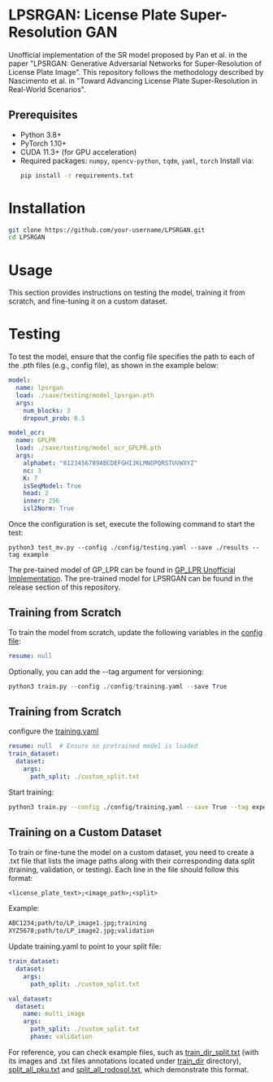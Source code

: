 # LPSRGAN: License Plate Super-Resolution GAN

Unofficial implementation of the SR model proposed by Pan et al. in the paper "LPSRGAN: Generative Adversarial Networks for Super-Resolution of License Plate Image". This repository follows the methodology described by Nascimento et al. in "Toward Advancing License Plate Super-Resolution in Real-World Scenarios".

## Prerequisites
- Python 3.8+
- PyTorch 1.10+
- CUDA 11.3+ (for GPU acceleration)
- Required packages: `numpy`, `opencv-python`, `tqdm`, `yaml`, `torch`
  Install via:  
  ```bash
  pip install -r requirements.txt
  ```
# Installation

```bash
git clone https://github.com/your-username/LPSRGAN.git
cd LPSRGAN
```

# Usage

This section provides instructions on testing the model, training it from scratch, and fine-tuning it on a custom dataset.

# Testing

To test the model, ensure that the config file specifies the path to each of the .pth files (e.g., config file), as shown in the example below:

```yaml
model:
  name: lpsrgan
  load: ./save/testing/model_lpsrgan.pth
  args:
    num_blocks: 3
    dropout_prob: 0.5

model_ocr:
  name: GPLPR
  load: ./save/testing/model_ocr_GPLPR.pth
  args:
    alphabet: "0123456789ABCDEFGHIJKLMNOPQRSTUVWXYZ"
    nc: 3
    K: 7
    isSeqModel: True
    head: 2
    inner: 256
    isl2Norm: True
```

Once the configuration is set, execute the following command to start the test:

```
python3 test_mv.py --config ./config/testing.yaml --save ./results --tag example
```

The pre-tained model of GP_LPR can be found in [GP_LPR Unofficial Implementation](https://github.com/valfride/gplpr/tree/main).
The pre-trained model for LPSRGAN can be found in the release section of this repository.

## Training from Scratch

To train the model from scratch, update the following variables in the [config file](config/training.yaml):

```yaml
resume: null
```

Optionally, you can add the --tag argument for versioning:

```python
python3 train.py --config ./config/training.yaml --save True
```

## Training from Scratch

configure the [training.yaml](dummy.com)

```yaml
resume: null  # Ensure no pretrained model is loaded
train_dataset:
  dataset:
    args:
      path_split: ./custom_split.txt
```

Start training:

```bash
python3 train.py --config ./config/training.yaml --save True --tag experiment_1
```

## Training on a Custom Dataset

To train or fine-tune the model on a custom dataset, you need to create a .txt file that lists the image paths along with their corresponding data split (training, validation, or testing). Each line in the file should follow this format:

```txt
<license_plate_text>;<image_path>;<split>
```
Example:

```txt
ABC1234;path/to/LP_image1.jpg;training
XYZ5678;path/to/LP_image2.jpg;validation
```

Update training.yaml to point to your split file:

```yaml
train_dataset:
  dataset:
    args:
      path_split: ./custom_split.txt

val_dataset:
  dataset:
    name: multi_image
    args:
      path_split: ./custom_split.txt
      phase: validation
```

For reference, you can check example files, such as [train_dir_split.txt](train_dir_split.txt) (with its images and .txt files annotations located under [train_dir](train_dir) directory), [split_all_pku.txt](split_all_pku.txt) and [split_all_rodosol.txt](split_all_rodosol.txt), which demonstrate this format.
